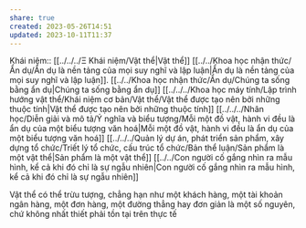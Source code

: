 ```yaml
---
share: true
created: 2023-05-26T14:51
updated: 2023-10-11T11:37
---
```

Khái niệm:: [[../../../Ξ Khái niệm/Vật thể|Vật thể]]
[[../../Khoa học nhận thức/Ẩn dụ/Ẩn dụ là nền tảng của mọi suy nghĩ và lập luận|Ẩn dụ là nền tảng của mọi suy nghĩ và lập luận]]. [[../../Khoa học nhận thức/Ẩn dụ/Chúng ta sống bằng ẩn dụ|Chúng ta sống bằng ẩn dụ]]
[[../../../Khoa học máy tính/Lập trình hướng vật thể/Khái niệm cơ bản/Vật thể/Vật thể được tạo nên bởi những thuộc tính|Vật thể được tạo nên bởi những thuộc tính]]
[[../../../Nhân học/Diễn giải và mô tả/Ý nghĩa và biểu tượng/Mỗi một đồ vật, hành vi đều là ẩn dụ của một biểu tượng văn hoá|Mỗi một đồ vật, hành vi đều là ẩn dụ của một biểu tượng văn hoá]]
[[../../../Quản lý dự án, phát triển sản phẩm, xây dựng tổ chức/Triết lý tổ chức, cấu trúc tổ chức/Bản thể luận/Sản phẩm là một vật thể|Sản phẩm là một vật thể]]
[[../../Con người cố gắng nhìn ra mẫu hình, kể cả khi đó chỉ là sự ngẫu nhiên|Con người cố gắng nhìn ra mẫu hình, kể cả khi đó chỉ là sự ngẫu nhiên]]

Vật thể có thể trừu tượng, chẳng hạn như một khách hàng, một tài khoản ngân hàng, một đơn hàng, một đường thẳng hay đơn giản là một số nguyên, chứ không nhất thiết phải tồn tại trên thực tế
